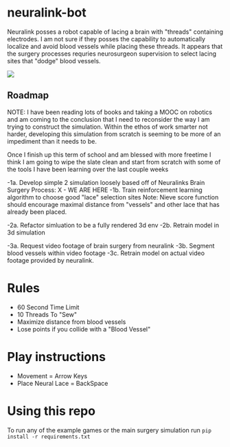 # neuralink-bot
Neuralink posses a robot capable of lacing a brain with "threads" containing electrodes. I am not sure if they posses the capability to automatically localize and avoid blood vessels while placing these threads. It appears that the surgery processes requries neurosurgeon supervision to select lacing sites that "dodge" blood vessels.

![](https://media.giphy.com/media/Jr5RD7ns1m2dRKa8go/giphy.gif)

## Roadmap
NOTE: I have been reading lots of books and taking a MOOC on robotics and am coming to the conclusion that I need to reconsider the way I am trying to construct the simulation. Within the ethos of work smarter not harder, developing this simulation from scratch is seeming to be more of an impediment than it needs to be. 

Once I finish up this term of school and am blessed with more freetime I think I am going to wipe the slate clean and start from scratch with some of the tools I have been learning over the last couple weeks

-1a. Develop simple 2 simulation loosely based off of Neuralinks Brain Surgery Process: X - WE ARE HERE
-1b. Train reinforcement learning algorithm to choose good "lace" selection sites
Note: Nieve score function should encourage maximal distance from "vessels" and other lace that has already been placed.

-2a. Refactor simluation to be a fully rendered 3d env
-2b. Retrain model in 3d simulation

-3a. Request video footage of brain surgery from neuralink
-3b. Segment blood vessels within video footage
-3c. Retrain model on actual video footage provided by neuralink.

# Rules
- 60 Second Time Limit
- 10 Threads To "Sew"
- Maximize distance from blood vessels
- Lose points if you collide with a "Blood Vessel"

# Play instructions
- Movement = Arrow Keys
- Place Neural Lace = BackSpace

# Using this repo
To run any of the example games or the main surgery simulation run
```pip install -r requirements.txt```

